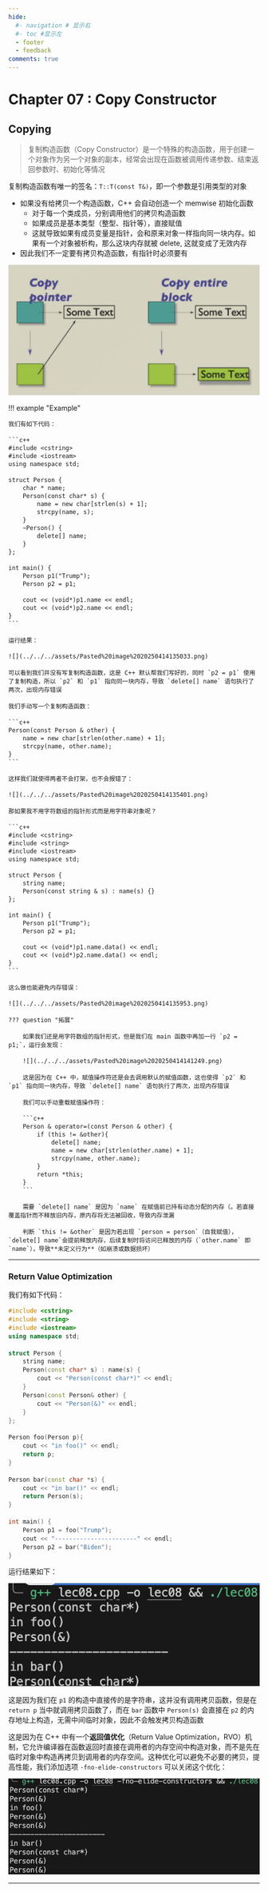 ```yaml
---
hide:
  #- navigation # 显示右
  #- toc #显示左
  - footer
  - feedback
comments: true
--- 
```


# Chapter 07 : Copy Constructor

## Copying

> 复制构造函数（Copy Constructor）是一个特殊的构造函数，用于创建一个对象作为另一个对象的副本，经常会出现在函数被调用传递参数、结束返回参数时、初始化等情况

复制构造函数有唯一的签名：`T::T(const T&)`，即一个参数是引用类型的对象

- 如果没有给拷贝一个构造函数，C++ 会自动创造一个 memwise 初始化函数
	- 对于每一个类成员，分别调用他们的拷贝构造函数
	- 如果成员是基本类型（整型、指针等），直接赋值
	- 这就导致如果有成员变量是指针，会和原来对象一样指向同一块内存。如果有一个对象被析构，那么这块内存就被 delete, 这就变成了无效内存
- 因此我们不一定要有拷贝构造函数，有指针时必须要有

![](../../../assets/Pasted%20image%2020250414135451.png)

!!! example "Example"

	我们有如下代码：
	
	```c++
	#include <cstring>
	#include <iostream>
	using namespace std;
	
	struct Person {
	    char * name;
	    Person(const char* s) {
	        name = new char[strlen(s) + 1];
	        strcpy(name, s);
	    }
	    ~Person() {
	        delete[] name;
	    }
	};
	
	int main() {
	    Person p1("Trump");
	    Person p2 = p1;
	
	    cout << (void*)p1.name << endl;
	    cout << (void*)p2.name << endl;
	}
	```
	
	运行结果：
	
	![](../../../assets/Pasted%20image%2020250414135033.png)
	
	可以看到我们并没有写复制构造函数，这是 C++ 默认帮我们写好的，同时 `p2 = p1` 使用了复制构造，所以 `p2` 和 `p1` 指向同一块内存，导致 `delete[] name` 语句执行了两次，出现内存错误
	
	我们手动写一个复制构造函数：
	
	```c++
	Person(const Person & other) {
        name = new char[strlen(other.name) + 1];
        strcpy(name, other.name);
    }
    ```
    
	这样我们就使得两者不会打架，也不会报错了：
	
	![](../../../assets/Pasted%20image%2020250414135401.png)
	
	那如果我不用字符数组的指针形式而是用字符串对象呢？
	
	```c++
	#include <cstring>
	#include <string>
	#include <iostream>
	using namespace std;
	
	struct Person {
		string name;
		Person(const string & s) : name(s) {}
	};
	
	int main() {
		Person p1("Trump");
		Person p2 = p1;
	
		cout << (void*)p1.name.data() << endl;
		cout << (void*)p2.name.data() << endl;
	}
	```
	
	这么做也能避免内存错误：
	
	![](../../../assets/Pasted%20image%2020250414135953.png)
	
	??? question "拓展"
	
		如果我们还是用字符数组的指针形式，但是我们在 main 函数中再加一行 `p2 = p1;`，运行会发现：
		
		![](../../../assets/Pasted%20image%2020250414141249.png)
		
		这是因为在 C++ 中，赋值操作符还是会去调用默认的赋值函数，这也使得 `p2` 和 `p1` 指向同一块内存，导致 `delete[] name` 语句执行了两次，出现内存错误
		
		我们可以手动重载赋值操作符：
		
		```c++
		Person & operator=(const Person & other) {
	        if (this != &other){
	            delete[] name;
	            name = new char[strlen(other.name) + 1];
	            strcpy(name, other.name);
	        }
	        return *this;
	    }
	    ```
	    
		需要 `delete[] name` 是因为 `name` 在赋值前已持有动态分配的内存（。若直接覆盖指针而不释放旧内存，原内存将无法被回收，导致内存泄漏
		
		判断 `this != &other` 是因为若出现 `person = person`（自我赋值），`delete[] name`会提前释放内存，后续复制时将访问已释放的内存（`other.name` 即 `name`），导致**未定义行为**​（如崩溃或数据损坏）
***
### Return Value Optimization

我们有如下代码：

```c++
#include <cstring>
#include <string>
#include <iostream>
using namespace std;

struct Person {
    string name;
    Person(const char* s) : name(s) {
        cout << "Person(const char*)" << endl;
    }
    Person(const Person& other) {
        cout << "Person(&)" << endl;
    }
};

Person foo(Person p){
    cout << "in foo()" << endl;
    return p;
}

Person bar(const char *s) {
    cout << "in bar()" << endl;
    return Person(s);
}

int main() {
    Person p1 = foo("Trump");
    cout << "-----------------------" << endl;
    Person p2 = bar("Biden");
}
```

运行结果如下：

![](../../../assets/Pasted%20image%2020250414143019.png)

这是因为我们在 `p1` 的构造中直接传的是字符串，这并没有调用拷贝函数，但是在 `return p` 当中就调用拷贝函数了，而在 `bar` 函数中 `Person(s)` 会直接在 `p2` 的内存地址上构造，无需中间临时对象，因此不会触发拷贝构造函数

这是因为在 C++ 中有一个**返回值优化**（Return Value Optimization，RVO）机制，它允许编译器在函数返回时直接在调用者的内存空间中构造对象，而不是先在临时对象中构造再拷贝到调用者的内存空间。这种优化可以避免不必要的拷贝，提高性能，我们添加选项 `-fno-elide-constructors` 可以关闭这个优化：

![](../../../assets/Pasted%20image%2020250414143559.png)
***


